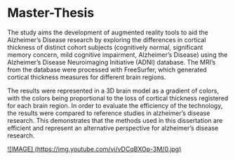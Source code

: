 # Master-Thesis

The study aims the development of augmented reality tools to aid the Alzheimer’s Disease research by exploring the differences in cortical thickness of distinct cohort subjects (cognitively normal, significant memory concern, mild cognitive impairment, Alzheimer’s Disease) using the Alzheimer’s Disease Neuroimaging Initiative (ADNI) database. The MRI’s from the database were processed with FreeSurfer, which generated cortical thickness measures for different brain regions.

The results were represented in a 3D brain model as a gradient of colors, with the colors being proportional to the loss of cortical thickness registered for each brain region. In order to evaluate the efficiency of the technology, the results were compared to reference studies in alzheimer’s disease research. This demonstrates that the methods used in this dissertation are efficient and represent an alternative perspective for alzheimer’s disease research.


[![IMAGE] (https://img.youtube.com/vi/vDCqBXOp-3M/0.jpg)](https://www.youtu.be/vDCqBXOp-3M)
